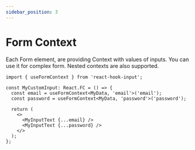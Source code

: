 ```yaml
---
sidebar_position: 3
---
```


# Form Context

Each Form element, are providing Context with values of inputs.
You can use it for complex form.
Nested contexts are also supported.

```tsx
import { useFormContext } from 'react-hook-input';

const MyCustomInput: React.FC = () => {
  const email = useFormContext<MyData, 'email'>('email');
  const password = useFormContext<MyData, 'password'>('password');

  return (
    <>
      <MyInputText {...email} />
      <MyInputText {...password} />
    </>
  );
};
```
